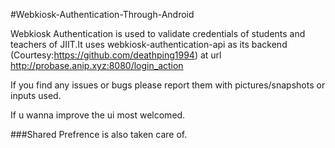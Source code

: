 #Webkiosk-Authentication-Through-Android

Webkiosk Authentication is used to validate credentials of students and teachers of JIIT.It uses webkiosk-authentication-api as its backend (Courtesy:https://github.com/deathping1994) at url http://probase.anip.xyz:8080/login_action

If you find any issues or bugs please report them with pictures/snapshots or inputs used.

If u wanna improve the ui most welcomed.

###Shared Prefrence is also taken care of.
